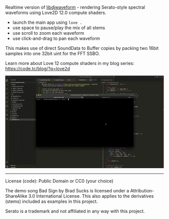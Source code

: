 Realtime version of [libdjwaveform](https://github.com/turbo/libdjwaveform) - rendering Serato-style spectral waveforms using Love2D 12.0 compute shaders.

* launch the main app using `love .`
* use space to pause/play the mix of all stems
* use scroll to zoom each waveform
* use click-and-drag to pan each waveform

This makes use of direct SoundData to Buffer copies by packing two 16bit samples into one 32bit uint for the FFT SSBO.

Learn more about Love 12 compute shaders in my blog series: https://code.tc/blog/?q=love2d

![](demo.gif)

<hr>

License (code): Public Domain or CC0 (your choice)

The demo song Bad Sign by Brad Sucks is licensed under a Attribution-ShareAlike 3.0 International License. This also applies to the derivatives (stems) included as examples in this project.

Serato is a trademark and not affiliated in any way with this project.